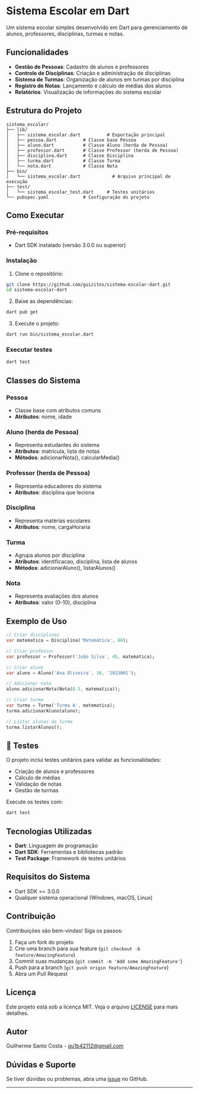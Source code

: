 # Sistema Escolar em Dart 

Um sistema escolar simples desenvolvido em Dart para gerenciamento de alunos, professores, disciplinas, turmas e notas.

##  Funcionalidades

- **Gestão de Pessoas**: Cadastro de alunos e professores
- **Controle de Disciplinas**: Criação e administração de disciplinas
- **Sistema de Turmas**: Organização de alunos em turmas por disciplina
- **Registro de Notas**: Lançamento e cálculo de médias dos alunos
- **Relatórios**: Visualização de informações do sistema escolar

##  Estrutura do Projeto

```
sistema_escolar/
├── lib/
│   ├── sistema_escolar.dart          # Exportação principal
│   ├── pessoa.dart          # Classe base Pessoa
│   ├── aluno.dart           # Classe Aluno (herda de Pessoa)
│   ├── professor.dart       # Classe Professor (herda de Pessoa)
│   ├── disciplina.dart      # Classe Disciplina
│   ├── turma.dart           # Classe Turma
│   └── nota.dart            # Classe Nota
├── bin/
│   └── sistema_escolar.dart            # Arquivo principal de execução
├── test/
│   └── sistema_escolar_test.dart     # Testes unitários
└── pubspec.yaml             # Configuração do projeto
```

##  Como Executar

### Pré-requisitos
- Dart SDK instalado (versão 3.0.0 ou superior)

### Instalação
1. Clone o repositório:
```bash
git clone https://github.com/guizitos/sistema-escolar-dart.git
cd sistema-escolar-dart
```

2. Baixe as dependências:
```bash
dart pub get
```

3. Execute o projeto:
```bash
dart run bin/sistema_escolar.dart
```

### Executar testes
```bash
dart test
```

##  Classes do Sistema

### Pessoa
- Classe base com atributos comuns
- **Atributos**: nome, idade

### Aluno (herda de Pessoa)
- Representa estudantes do sistema
- **Atributos**: matricula, lista de notas
- **Métodos**: adicionarNota(), calcularMedia()

### Professor (herda de Pessoa)
- Representa educadores do sistema
- **Atributos**: disciplina que leciona

### Disciplina
- Representa matérias escolares
- **Atributos**: nome, cargaHoraria

### Turma
- Agrupa alunos por disciplina
- **Atributos**: identificacao, disciplina, lista de alunos
- **Métodos**: adicionarAluno(), listarAlunos()

### Nota
- Representa avaliações dos alunos
- **Atributos**: valor (0-10), disciplina

##  Exemplo de Uso

```dart
// Criar disciplinas
var matematica = Disciplina('Matemática', 80);

// Criar professor
var professor = Professor('João Silva', 45, matematica);

// Criar aluno
var aluno = Aluno('Ana Oliveira', 16, '2023001');

// Adicionar nota
aluno.adicionarNota(Nota(8.5, matematica));

// Criar turma
var turma = Turma('Turma A', matematica);
turma.adicionarAluno(aluno);

// Listar alunos da turma
turma.listarAlunos();
```

## 🧪 Testes

O projeto inclui testes unitários para validar as funcionalidades:

- Criação de alunos e professores
- Cálculo de médias
- Validação de notas
- Gestão de turmas

Execute os testes com:
```bash
dart test
```

##  Tecnologias Utilizadas

- **Dart**: Linguagem de programação
- **Dart SDK**: Ferramentas e bibliotecas padrão
- **Test Package**: Framework de testes unitários

##  Requisitos do Sistema

- Dart SDK >= 3.0.0
- Qualquer sistema operacional (Windows, macOS, Linux)

##  Contribuição

Contribuições são bem-vindas! Siga os passos:

1. Faça um fork do projeto
2. Crie uma branch para sua feature (`git checkout -b feature/AmazingFeature`)
3. Commit suas mudanças (`git commit -m 'Add some AmazingFeature'`)
4. Push para a branch (`git push origin feature/AmazingFeature`)
5. Abra um Pull Request

##  Licença

Este projeto está sob a licença MIT. Veja o arquivo [LICENSE](LICENSE) para mais detalhes.

##  Autor

Guilherme Santo Costa - [gu1b42112@gmail.com](mailto:gu1b42112@gmail.com)

##  Dúvidas e Suporte

Se tiver dúvidas ou problemas, abra uma [issue](https://github.com/guizitos/sistema-escolar-dart/issues) no GitHub.

---
